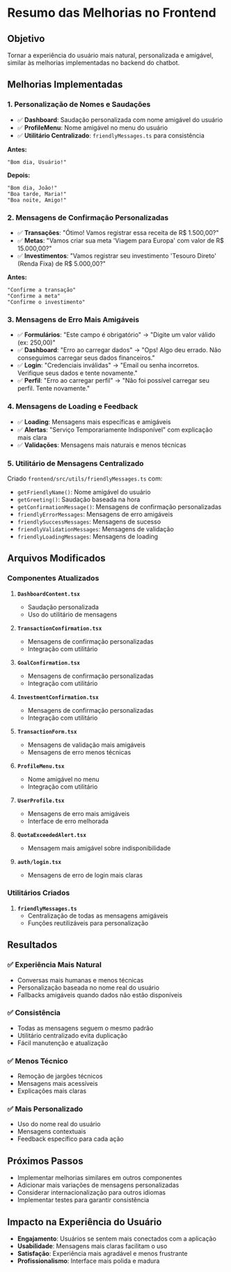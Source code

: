 # Resumo das Melhorias no Frontend

## Objetivo
Tornar a experiência do usuário mais natural, personalizada e amigável, similar às melhorias implementadas no backend do chatbot.

## Melhorias Implementadas

### 1. **Personalização de Nomes e Saudações**
- ✅ **Dashboard**: Saudação personalizada com nome amigável do usuário
- ✅ **ProfileMenu**: Nome amigável no menu do usuário
- ✅ **Utilitário Centralizado**: `friendlyMessages.ts` para consistência

**Antes:**
```
"Bom dia, Usuário!"
```

**Depois:**
```
"Bom dia, João!"
"Boa tarde, Maria!"
"Boa noite, Amigo!"
```

### 2. **Mensagens de Confirmação Personalizadas**
- ✅ **Transações**: "Ótimo! Vamos registrar essa receita de R$ 1.500,00?"
- ✅ **Metas**: "Vamos criar sua meta 'Viagem para Europa' com valor de R$ 15.000,00?"
- ✅ **Investimentos**: "Vamos registrar seu investimento 'Tesouro Direto' (Renda Fixa) de R$ 5.000,00?"

**Antes:**
```
"Confirme a transação"
"Confirme a meta"
"Confirme o investimento"
```

### 3. **Mensagens de Erro Mais Amigáveis**
- ✅ **Formulários**: "Este campo é obrigatório" → "Digite um valor válido (ex: 250,00)"
- ✅ **Dashboard**: "Erro ao carregar dados" → "Ops! Algo deu errado. Não conseguimos carregar seus dados financeiros."
- ✅ **Login**: "Credenciais inválidas" → "Email ou senha incorretos. Verifique seus dados e tente novamente."
- ✅ **Perfil**: "Erro ao carregar perfil" → "Não foi possível carregar seu perfil. Tente novamente."

### 4. **Mensagens de Loading e Feedback**
- ✅ **Loading**: Mensagens mais específicas e amigáveis
- ✅ **Alertas**: "Serviço Temporariamente Indisponível" com explicação mais clara
- ✅ **Validações**: Mensagens mais naturais e menos técnicas

### 5. **Utilitário de Mensagens Centralizado**
Criado `frontend/src/utils/friendlyMessages.ts` com:
- `getFriendlyName()`: Nome amigável do usuário
- `getGreeting()`: Saudação baseada na hora
- `getConfirmationMessage()`: Mensagens de confirmação personalizadas
- `friendlyErrorMessages`: Mensagens de erro amigáveis
- `friendlySuccessMessages`: Mensagens de sucesso
- `friendlyValidationMessages`: Mensagens de validação
- `friendlyLoadingMessages`: Mensagens de loading

## Arquivos Modificados

### Componentes Atualizados
1. **`DashboardContent.tsx`**
   - Saudação personalizada
   - Uso do utilitário de mensagens

2. **`TransactionConfirmation.tsx`**
   - Mensagens de confirmação personalizadas
   - Integração com utilitário

3. **`GoalConfirmation.tsx`**
   - Mensagens de confirmação personalizadas
   - Integração com utilitário

4. **`InvestmentConfirmation.tsx`**
   - Mensagens de confirmação personalizadas
   - Integração com utilitário

5. **`TransactionForm.tsx`**
   - Mensagens de validação mais amigáveis
   - Mensagens de erro menos técnicas

6. **`ProfileMenu.tsx`**
   - Nome amigável no menu
   - Integração com utilitário

7. **`UserProfile.tsx`**
   - Mensagens de erro mais amigáveis
   - Interface de erro melhorada

8. **`QuotaExceededAlert.tsx`**
   - Mensagem mais amigável sobre indisponibilidade

9. **`auth/login.tsx`**
   - Mensagens de erro de login mais claras

### Utilitários Criados
1. **`friendlyMessages.ts`**
   - Centralização de todas as mensagens amigáveis
   - Funções reutilizáveis para personalização

## Resultados

### ✅ **Experiência Mais Natural**
- Conversas mais humanas e menos técnicas
- Personalização baseada no nome real do usuário
- Fallbacks amigáveis quando dados não estão disponíveis

### ✅ **Consistência**
- Todas as mensagens seguem o mesmo padrão
- Utilitário centralizado evita duplicação
- Fácil manutenção e atualização

### ✅ **Menos Técnico**
- Remoção de jargões técnicos
- Mensagens mais acessíveis
- Explicações mais claras

### ✅ **Mais Personalizado**
- Uso do nome real do usuário
- Mensagens contextuais
- Feedback específico para cada ação

## Próximos Passos
- Implementar melhorias similares em outros componentes
- Adicionar mais variações de mensagens personalizadas
- Considerar internacionalização para outros idiomas
- Implementar testes para garantir consistência

## Impacto na Experiência do Usuário
- **Engajamento**: Usuários se sentem mais conectados com a aplicação
- **Usabilidade**: Mensagens mais claras facilitam o uso
- **Satisfação**: Experiência mais agradável e menos frustrante
- **Profissionalismo**: Interface mais polida e madura 
